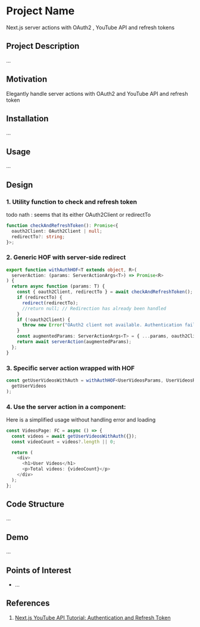 <h1>Project Name</h1>
 Next.js server actions with OAuth2 , YouTube API and refresh tokens 

<h2>Project Description</h2>
...

<h2>Motivation</h2>
Elegantly handle server actions with OAuth2 and YouTube API and refresh token

<h2>Installation</h2>
...

<h2>Usage</h2>
...

<h2>Design</h2>

<h3>1. Utility function to check and refresh token</h3>
todo nath : seems that its either OAuth2Client or redirectTo

```ts
function checkAndRefreshToken(): Promise<{
  oauth2Client: OAuth2Client | null;
  redirectTo?: string;
}>;
```

<h3>2. Generic HOF with server-side redirect</h3>

```ts
export function withAuthHOF<T extends object, R>(
  serverAction: (params: ServerActionArgs<T>) => Promise<R>
) {
  return async function (params: T) {
    const { oauth2Client, redirectTo } = await checkAndRefreshToken();
    if (redirectTo) {
      redirect(redirectTo);
      //return null; // Redirection has already been handled
    }
    if (!oauth2Client) {
      throw new Error("OAuth2 client not available. Authentication failed but missing redirectTo");
    }
    const augmentedParams: ServerActionArgs<T> = { ...params, oauth2Client };
    return await serverAction(augmentedParams);
  };
}
```

<h3>3. Specific server action wrapped with HOF</h3>

```ts
const getUserVideosWithAuth = withAuthHOF<UserVideosParams, UserVideosResult>(
  getUserVideos
);
```

<h3>4. Use the server action in a component:</h3>
Here is a simplified usage without handling error and loading

```ts
const VideosPage: FC = async () => {
  const videos = await getUserVideosWithAuth({});
  const videoCount = videos?.length || 0;

  return (
    <div>
      <h1>User Videos</h1>
      <p>Total videos: {videoCount}</p>
    </div>
  );
};
```



<h2>Code Structure</h2>
...

<h2>Demo</h2>
...

<h2>Points of Interest</h2>
<ul>
    <li>...</li>
   
</ul>

<h2>References</h2>
<ol>
    <li><a href='https://www.youtube.com/watch?v=jD6u7X2rYew'>Next.js YouTube API Tutorial: Authentication and Refresh Token</a></li>
   
</ol>
